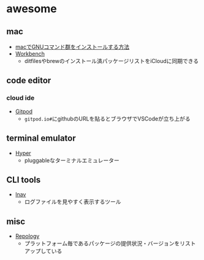 # awesome

## mac
* [macでGNUコマンド群をインストールする方法](https://yu8mada.com/2018/07/25/install-gnu-commands-on-macos-with-homebrew/)
* [Workbench](https://github.com/mxcl/Workbench)
  * ditfilesやbrewのインストール済パッケージリストをiCloudに同期できる

## code editor
### cloud ide
* [Gitpod](https://www.gitpod.io)
  * `gitpod.io#`にgithubのURLを貼るとブラウザでVSCodeが立ち上がる

## terminal emulator
* [Hyper](https://hyper.is)
  * pluggableなターミナルエミュレーター

## CLI tools
* [lnav](https://github.com/tstack/lnav)
  * ログファイルを見やすく表示するツール

## misc
* [Repology](https://repology.org)
  * プラットフォーム毎であるパッケージの提供状況・バージョンをリストアップしている
